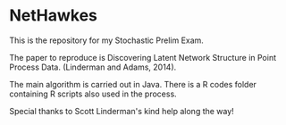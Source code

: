 # NetHawkes
This is the repository for my Stochastic Prelim Exam. 

The paper to reproduce is Discovering Latent Network Structure in Point Process Data. (Linderman and Adams, 2014).

The main algorithm is carried out in Java. There is a R codes folder containing R scripts also used in the process.

Special thanks to Scott Linderman's kind help along the way!
